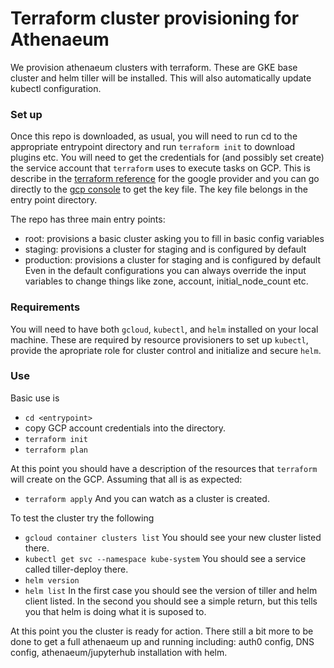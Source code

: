 # Terraform cluster provisioning for Athenaeum
We provision athenaeum clusters with terraform. These are GKE base cluster and helm tiller will be installed. This will also automatically update kubectl configuration.
### Set up
Once this repo is downloaded, as usual, you will need to run cd to the appropriate entrypoint directory and run `terraform init` to download plugins etc. You will need to get the credentials for (and possibly set create) the service account that `terraform` uses to execute tasks on GCP. This is describe in the [terraform reference](https://www.terraform.io/docs/providers/google/index.html) for the google provider and you can go directly to the [gcp console](https://console.cloud.google.com/apis/credentials/serviceaccountkey) to get the key file. The key file belongs in the entry point directory.

The repo has three main entry points:
* root: provisions a basic cluster asking you to fill in basic config variables
* staging: provisions a cluster for staging and is configured by default
* production: provisions a cluster for staging and is configured by default
Even in the default configurations you can always override the input variables to change things like zone, account, initial_node_count etc.

### Requirements
You will need to have both `gcloud`, `kubectl`, and `helm` installed on your local machine. These are required by resource provisioners to set up `kubectl`, provide the apropriate role for cluster control and initialize and secure `helm`.

### Use
Basic use is
- `cd <entrypoint>`
- copy GCP account credentials into the directory.
- `terraform init`
- `terraform plan` 

At this point you should have a description of the resources that `terraform` will create on the GCP. Assuming that all is as expected:
-  `terraform apply`
And you can watch as a cluster is created.

To test the cluster try the following
- `gcloud container clusters list`
You should see your new cluster listed there.
- `kubectl get svc --namespace kube-system`
You should see a service called tiller-deploy there.
- `helm version`
- `helm list`
In the first case you should see the version of tiller and helm client listed. In the second you should see a simple return, but this tells you that helm is doing what it is suposed to. 

At this point you the cluster is ready for action. There still a bit more to be done to get a full athenaeum up and running including: auth0 config, DNS config, athenaeum/jupyterhub installation with helm. 





